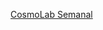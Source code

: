 [CosmoLab Semanal](https://docs.google.com/presentation/d/1_wvCEEzhXzyNjaYZcF3uFJUoVilbKH8HsYaqlZL_iUw/edit?usp=sharing)
